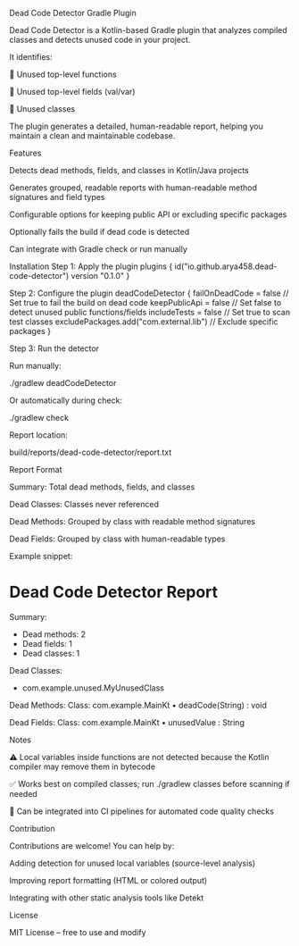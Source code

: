 Dead Code Detector Gradle Plugin

Dead Code Detector is a Kotlin-based Gradle plugin that analyzes compiled classes and detects unused code in your project.

It identifies:

🔹 Unused top-level functions

🔹 Unused top-level fields (val/var)

🔹 Unused classes

The plugin generates a detailed, human-readable report, helping you maintain a clean and maintainable codebase.

Features

Detects dead methods, fields, and classes in Kotlin/Java projects

Generates grouped, readable reports with human-readable method signatures and field types

Configurable options for keeping public API or excluding specific packages

Optionally fails the build if dead code is detected

Can integrate with Gradle check or run manually

Installation
Step 1: Apply the plugin
plugins {
id("io.github.arya458.dead-code-detector") version "0.1.0"
}

Step 2: Configure the plugin
deadCodeDetector {
failOnDeadCode = false           // Set true to fail the build on dead code
keepPublicApi = false            // Set false to detect unused public functions/fields
includeTests = false             // Set true to scan test classes
excludePackages.add("com.external.lib") // Exclude specific packages
}

Step 3: Run the detector

Run manually:

./gradlew deadCodeDetector


Or automatically during check:

./gradlew check


Report location:

build/reports/dead-code-detector/report.txt

Report Format

Summary: Total dead methods, fields, and classes

Dead Classes: Classes never referenced

Dead Methods: Grouped by class with readable method signatures

Dead Fields: Grouped by class with human-readable types

Example snippet:

Dead Code Detector Report
=========================

Summary:
- Dead methods: 2
- Dead fields: 1
- Dead classes: 1

Dead Classes:
- com.example.unused.MyUnusedClass

Dead Methods:
Class: com.example.MainKt
• deadCode(String) : void

Dead Fields:
Class: com.example.MainKt
• unusedValue : String

Notes

⚠️ Local variables inside functions are not detected because the Kotlin compiler may remove them in bytecode

✅ Works best on compiled classes; run ./gradlew classes before scanning if needed

📌 Can be integrated into CI pipelines for automated code quality checks

Contribution

Contributions are welcome! You can help by:

Adding detection for unused local variables (source-level analysis)

Improving report formatting (HTML or colored output)

Integrating with other static analysis tools like Detekt

License

MIT License – free to use and modify